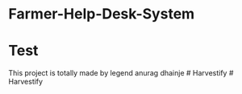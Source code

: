 ﻿# Farmer-Help-Desk-System
# Test

This project is totally made by legend anurag dhainje
#   H a r v e s t i f y  
 #   H a r v e s t i f y  
 